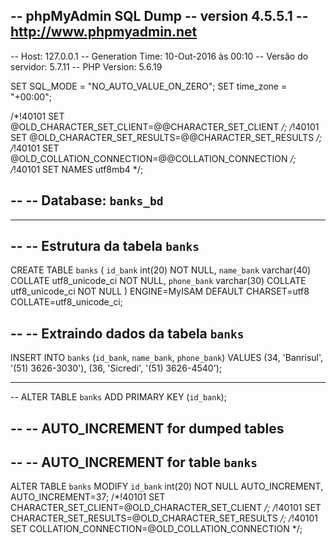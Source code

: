 -- phpMyAdmin SQL Dump
-- version 4.5.5.1
-- http://www.phpmyadmin.net
--
-- Host: 127.0.0.1
-- Generation Time: 10-Out-2016 às 00:10
-- Versão do servidor: 5.7.11
-- PHP Version: 5.6.19

SET SQL_MODE = "NO_AUTO_VALUE_ON_ZERO";
SET time_zone = "+00:00";


/*!40101 SET @OLD_CHARACTER_SET_CLIENT=@@CHARACTER_SET_CLIENT */;
/*!40101 SET @OLD_CHARACTER_SET_RESULTS=@@CHARACTER_SET_RESULTS */;
/*!40101 SET @OLD_COLLATION_CONNECTION=@@COLLATION_CONNECTION */;
/*!40101 SET NAMES utf8mb4 */;

--
-- Database: `banks_bd`
--

-- --------------------------------------------------------

--
-- Estrutura da tabela `banks`
--

CREATE TABLE `banks` (
  `id_bank` int(20) NOT NULL,
  `name_bank` varchar(40) COLLATE utf8_unicode_ci NOT NULL,
  `phone_bank` varchar(30) COLLATE utf8_unicode_ci NOT NULL
) ENGINE=MyISAM DEFAULT CHARSET=utf8 COLLATE=utf8_unicode_ci;

--
-- Extraindo dados da tabela `banks`
--

INSERT INTO `banks` (`id_bank`, `name_bank`, `phone_bank`) VALUES
(34, 'Banrisul', '(51) 3626-3030'),
(36, 'Sicredi', '(51) 3626-4540');

-- --------------------------------------------------------


--
ALTER TABLE `banks`
  ADD PRIMARY KEY (`id_bank`);

--
-- AUTO_INCREMENT for dumped tables
--

--
-- AUTO_INCREMENT for table `banks`
--
ALTER TABLE `banks`
  MODIFY `id_bank` int(20) NOT NULL AUTO_INCREMENT, AUTO_INCREMENT=37;
/*!40101 SET CHARACTER_SET_CLIENT=@OLD_CHARACTER_SET_CLIENT */;
/*!40101 SET CHARACTER_SET_RESULTS=@OLD_CHARACTER_SET_RESULTS */;
/*!40101 SET COLLATION_CONNECTION=@OLD_COLLATION_CONNECTION */;

